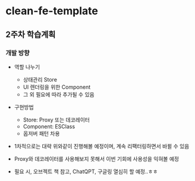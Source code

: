 # clean-fe-template

## 2주차 학습계획

### 개발 방향

- 역할 나누기

  - 상태관리 Store
  - UI 렌더링을 위한 Component
  - 그 외 필요에 따라 추가될 수 있음

- 구현방법

  - Store: Proxy 또는 데코레이터
  - Component: ESClass
  - 옵저버 패턴 차용

- 1차적으로는 대략 위와같이 진행해볼 예정이며, 계속 리팩터링하면서 바뀔 수 있음
- Proxy와 데코레이터를 사용해보지 못해서 이번 기회에 사용성을 익혀볼 예정
- 필요 시, 오브젝트 책 참고, ChatQPT, 구글링 열심히 할 예정..ㅎㅎ
